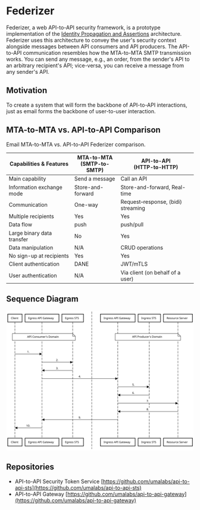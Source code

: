 # Federizer

Federizer, a web API-to-API security framework, is a prototype implementation of the [Identity Propagation and Assertions](https://github.com/umalabs/identity-propagation-and-assertions) architecture. Federizer uses this architecture to convey the user's security context alongside messages between API consumers and API producers. The API-to-API communication resembles how the MTA-to-MTA SMTP transmission works. You can send any message, e.g., an order, from the sender's API to an arbitrary recipient's API; vice-versa, you can receive a message from any sender's API.

## Motivation

To create a system that will form the backbone of API-to-API interactions, just as email forms the backbone of user-to-user interaction.

## MTA-to-MTA vs. API-to-API Comparison

Email MTA-to-MTA vs. API-to-API Federizer comparison.

| Capabilities & Features      | MTA-to-MTA<br>(SMTP-to-SMTP) | API-to-API<br>(HTTP-to-HTTP)       |
| ---------------------------- | ---------------------------- | ---------------------------------- |
| Main capability              | Send a message               | Call an API                        |
| Information exchange mode    | Store-and-forward            | Store-and-forward, Real-time       |
| Communication                | One-way                      | Request–response, (bidi) streaming |
| Multiple recipients          | Yes                          | Yes                                |
| Data flow                    | push                         | push/pull                          |
| Large binary data transfer   | No                           | Yes                                |
| Data manipulation            | N/A                          | CRUD operations                    |
| No sign-up at recipients     | Yes                          | Yes                                |
| Client authentication        | DANE                         | JWT/mTLS                           |
| User authentication          | N/A                          | Via client (on behalf of a user)   |


## Sequence Diagram

![Diagram](./images/federizer_flow.svg)

## Repositories

* API-to-API Security Token Service [https://github.com/umalabs/api-to-api-sts](https://github.com/umalabs/api-to-api-sts)  
* API-to-API Gateway [https://github.com/umalabs/api-to-api-gateway](https://github.com/umalabs/api-to-api-gateway)
